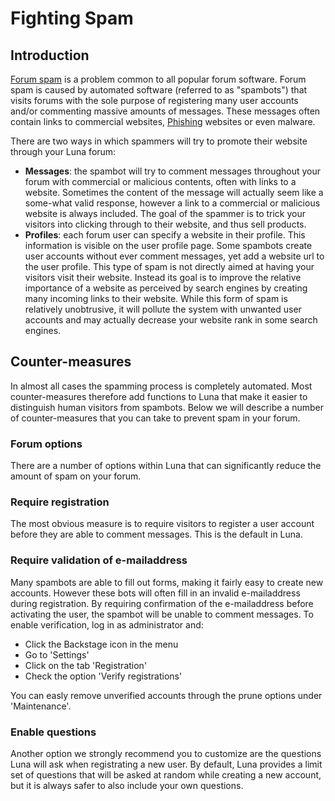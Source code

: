 # Fighting Spam

## Introduction
[Forum spam](https://en.wikipedia.org/wiki/Forum_spam) is a problem common to all popular forum software. Forum spam is caused by automated software (referred to as "spambots") that visits forums with the sole purpose of registering many user accounts and/or commenting massive amounts of messages. These messages often contain links to commercial websites, [Phishing](https://en.wikipedia.org/wiki/Phishing) websites or even malware.

There are two ways in which spammers will try to promote their website through your Luna forum:

* __Messages__: the spambot will try to comment messages throughout your forum with commercial or malicious contents, often with links to a website. Sometimes the content of the message will actually seem like a some-what valid response, however a link to a commercial or malicious website is always included. The goal of the spammer is to trick your visitors into clicking through to their website, and thus sell products.
* __Profiles__: each forum user can specify a website in their profile. This information is visible on the user profile page. Some spambots create user accounts without ever comment messages, yet add a website url to the user profile. This type of spam is not directly aimed at having your visitors visit their website. Instead its goal is to improve the relative importance of a website as perceived by search engines by creating many incoming links to their website. While this form of spam is relatively unobtrusive, it will pollute the system with unwanted user accounts and may actually decrease your website rank in some search engines.

## Counter-measures
In almost all cases the spamming process is completely automated. Most counter-measures therefore add functions to Luna that make it easier to distinguish human visitors from spambots. Below we will describe a number of counter-measures that you can take to prevent	spam in your forum.

### Forum options
There are a number of options within Luna that can significantly reduce the amount of spam on your forum.

### Require registration
The most obvious measure is to require visitors to register a user account before they are able to comment messages. This is the default in Luna.

### Require validation of e-mailaddress
Many spambots are able to fill out forms, making it fairly easy to create new accounts. However these bots will often fill in an invalid e-mailaddress during registration. By requiring confirmation of the e-mailaddress before activating the user, the spambot will be unable to comment messages. To enable verification, log in as administrator and:

* Click the Backstage icon in the menu
* Go to 'Settings'
* Click on the tab 'Registration'
* Check the option 'Verify registrations'

You can easly remove unverified accounts through the prune options under 'Maintenance'.

### Enable questions
Another option we strongly recommend you to customize are the questions Luna will ask when registrating a new user. By default, Luna provides a limit set of questions that will be asked at random while creating a new account, but it is always safer to also include your own questions.